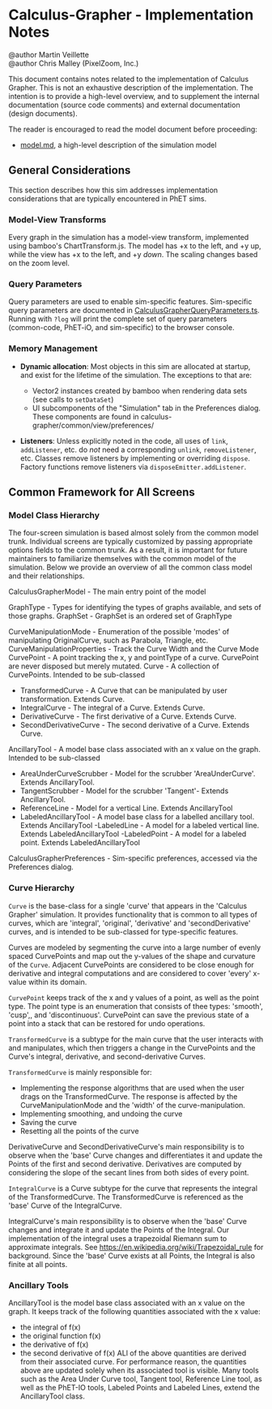 # Calculus-Grapher - Implementation Notes

@author Martin Veillette
<br>@author Chris Malley (PixelZoom, Inc.)

This document contains notes related to the implementation of Calculus Grapher. This is not an exhaustive description of the implementation. The intention is to provide a high-level overview, and to supplement the internal documentation (source code comments) and external documentation (design documents).

The reader is encouraged to read the model document before proceeding:

* [model.md](https://github.com/phetsims/calculus-grapher/blob/master/doc/model.md), a high-level description of the
  simulation model
  
## General Considerations

This section describes how this sim addresses implementation considerations that are typically encountered in PhET sims.

### Model-View Transforms

Every graph in the simulation has a model-view transform, implemented using bamboo's ChartTransform.js. The model has +x to the left, and +y up, while the view has +x to the left, and +y _down_. The scaling changes based on the zoom level.

### Query Parameters

Query parameters are used to enable sim-specific features. Sim-specific query parameters are documented in [CalculusGrapherQueryParameters.ts](https://github.com/phetsims/calculus-grapher/blob/master/js/common/CalculusGrapherQueryParameters.ts). Running with `?log` will print the complete set of query parameters (common-code, PhET-iO, and sim-specific)
to the browser console.

### Memory Management

* **Dynamic allocation**: Most objects in this sim are allocated at startup, and exist for the lifetime of the
  simulation. The exceptions to that are:
  * Vector2 instances created by bamboo when rendering data sets (see calls to `setDataSet`)
  * UI subcomponents of the "Simulation" tab in the Preferences dialog. These components are found in calculus-grapher/common/view/preferences/

* **Listeners**: Unless explicitly noted in the code, all uses of `link`, `addListener`, etc. do _not_ need a corresponding
  `unlink`, `removeListener`, etc.  Classes remove listeners by implementing or overriding `dispose`.  Factory functions remove listeners via `disposeEmitter.addListener`.

## Common Framework for All Screens

### Model Class Hierarchy

The four-screen simulation is based almost solely from the common model trunk. Individual screens are typically customized by passing appropriate options fields to the common trunk. As a result, it is important for future maintainers to familiarize themselves with the common model of the simulation. Below we provide an overview of  all the common class model and their relationships.

CalculusGrapherModel - The main entry point of the model

GraphType - Types for identifying the types of graphs available, and sets of those graphs.
GraphSet - GraphSet is an ordered set of GraphType

CurveManipulationMode - Enumeration of the possible 'modes' of manipulating OriginalCurve, such as Parabola, Triangle, etc.
CurveManipulationProperties - Track the Curve Width and the Curve Mode
CurvePoint - A point tracking the x, y and pointType of a curve. CurvePoint are never disposed but merely mutated.
Curve - A collection of CurvePoints. Intended to be sub-classed
- TransformedCurve - A Curve that can be manipulated by user transformation. Extends Curve.
- IntegralCurve - The integral of a Curve. Extends Curve.
- DerivativeCurve - The first derivative of a Curve. Extends Curve.
- SecondDerivativeCurve - The second derivative of a Curve. Extends Curve.

AncillaryTool - A model base class associated with an x value on the graph. Intended to be sub-classed
- AreaUnderCurveScrubber - Model for the scrubber 'AreaUnderCurve'.  Extends AncillaryTool.
- TangentScrubber - Model for the scrubber 'Tangent'- Extends AncillaryTool.
- ReferenceLine - Model for a vertical Line. Extends AncillaryTool
- LabeledAncillaryTool - A model base class for a labelled ancillary tool. Extends AncillaryTool
   -LabeledLine - A model for a labeled vertical line. Extends LabeledAncillaryTool
   -LabeledPoint - A model for a labeled point.  Extends LabeledAncillaryTool

CalculusGrapherPreferences - Sim-specific preferences, accessed via the Preferences dialog.

### Curve Hierarchy

`Curve` is the base-class for a single 'curve' that appears in the 'Calculus Grapher' simulation. It provides
functionality that is common to all types of curves, which are 'integral', 'original', 'derivative' and 'secondDerivative' curves, and is intended to be sub-classed for type-specific features.

Curves are modeled by segmenting the curve into a large number of evenly spaced CurvePoints and map out
the y-values of the shape and curvature of the `Curve`. Adjacent CurvePoints are considered to be close
enough for derivative and integral computations and are considered to cover 'every' x-value within its domain.

`CurvePoint` keeps track of the x and y values of a point, as well as the point type. The point type is an enumeration that consists of thee types: 'smooth', 'cusp',, and 'discontinuous'. CurvePoint can save the previous state of a point into a stack that can be restored for undo operations.

`TransformedCurve` is a subtype for the main curve that the user interacts with and manipulates, which then triggers a change in the CurvePoints and the Curve's integral, derivative, and second-derivative Curves.

`TransformedCurve` is mainly responsible for:
- Implementing the response algorithms that are used when the user drags on the TransformedCurve. The response is
    affected by the CurveManipulationMode and the 'width' of the curve-manipulation.
- Implementing smoothing, and undoing the curve
- Saving the curve
- Resetting all the points of the curve

DerivativeCurve and SecondDerivativeCurve's main responsibility is to observe when the 'base' Curve changes and differentiates it and update the Points of the first and second derivative. Derivatives are computed by considering the slope of the secant lines from both sides of every point.

`IntegralCurve` is a Curve subtype for the curve that represents the integral of the TransformedCurve. The TransformedCurve
is referenced as the 'base' Curve of the IntegralCurve.

IntegralCurve's main responsibility is to observe when the 'base' Curve changes and integrate it and update the
Points of the Integral. Our implementation of the integral uses a trapezoidal Riemann sum to approximate integrals.
See https://en.wikipedia.org/wiki/Trapezoidal_rule
for background. Since the 'base' Curve exists at all Points, the Integral is also finite at all points.

### Ancillary Tools

AncillaryTool is the model base class associated with an x value on the graph. It keeps track of the following quantities associated with the x value:
 - the integral of f(x)
 - the original function f(x)
 - the derivative of f(x)
 - the second derivative of f(x)
ALl of the above quantities are derived from their associated curve. For performance reason,  the quantities above are updated solely when its associated tool is visible.
 Many tools such as the Area Under Curve tool, Tangent tool, Reference Line tool, as well as the PhET-IO tools, Labeled Points and Labeled Lines, extend the AncillaryTool class.
